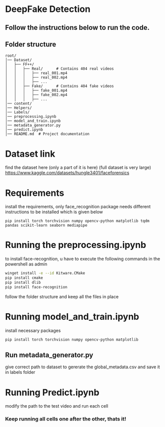 # DeepFake Detection
##  Follow the instructions below to run the code.
## Folder structure
```
root/
│── Dataset/
│   ├── FF++/
│   │   ├── Real/      # Contains 404 real videos
│   │   │   ├── real_001.mp4
│   │   │   ├── real_002.mp4
│   │   │   ├── ...
│   │   ├── Fake/      # Contains 404 fake videos
│   │   │   ├── fake_001.mp4
│   │   │   ├── fake_002.mp4
│   │   │   ├── ...
│── content/
│── Helpers/
│── Labels/ 
│── preprocessing.ipynb  
│── model_and_train.ipynb
│── metadata_generator.py
│── predict.ipynb  
│── README.md  # Project documentation

```

# Dataset link
find the dataset here (only a part of it is here) (full dataset is very large)
https://www.kaggle.com/datasets/hungle3401/faceforensics

# Requirements
install the requirements, only face_recognition package needs different instructions to be installed which is given below 
```
pip install torch torchvision numpy opencv-python matplotlib tqdm pandas scikit-learn seaborn mediapipe
```

# Running the preprocessing.ipynb


to install face-recognition, u have to execute the following commands in the powershell as admin
```bash
winget install -e --id Kitware.CMake
pip install cmake
pip install dlib
pip install face-recognition
```
follow the folder structure and keep all the files in place


# Running model_and_train.ipynb
install necessary packages 
```bash
pip install torch torchvision numpy opencv-python matplotlib
```
## Run metadata_generator.py
give correct path to dataset to gererate the global_metadata.csv and save it in labels folder
# Running Predict.ipynb
modify the path to the test video and run each cell

### Keep running all cells one after the other, thats it!


